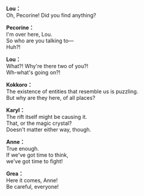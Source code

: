 # 

  
**Lou：**  
Oh, Pecorine! Did you find anything?  
  
**Pecorine：**  
I'm over here, Lou.  
So who are you talking to—  
Huh?!  
  
**Lou：**  
What?! Why're there two of you?!  
Wh-what's going on?!  
  
**Kokkoro：**  
The existence of entities that resemble us is puzzling.  
But why are they here, of all places?  
  
**Karyl：**  
The rift itself might be causing it.  
That, or the magic crystal?  
Doesn't matter either way, though.  
  
**Anne：**  
True enough.  
If we've got time to think,  
we've got time to fight!  
  
**Grea：**  
Here it comes, Anne!  
Be careful, everyone!  
